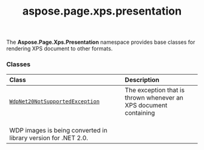 ﻿---
title: aspose.page.xps.presentation
second_title: Aspose.Page for Python via .NET API References
description: 
type: docs
weight: 10
url: /python-net/aspose.page.xps.presentation/
is_root: false
---

The **Aspose.Page.Xps.Presentation**  namespace provides base classes for rendering XPS
document to other formats.

### Classes
| Class | Description |
| :- | :- |
| [`WdpNet20NotSupportedException`](/page/python-net/aspose.page.xps.presentation/wdpnet20notsupportedexception) | The exception that is thrown whenever an XPS document containing<br/>WDP images is being converted in library version for .NET 2.0. |


